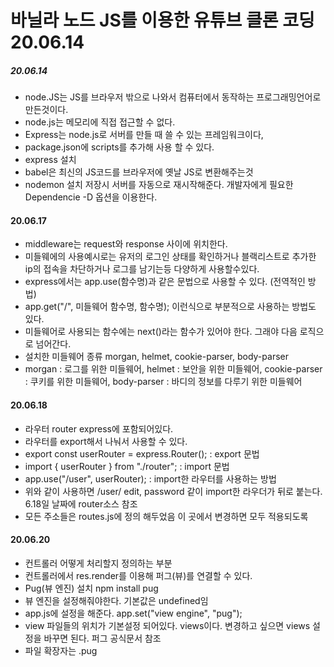 # 바닐라 노드 JS를 이용한 유튜브 클론 코딩 20.06.14

##### 20.06.14

- node.JS는 JS를 브라우저 밖으로 나와서 컴퓨터에서 동작하는 프로그래밍언어로 만든것이다.
- node.js는 메모리에 직접 접근할 수 없다.
- Express는 node.js로 서버를 만들 때 쓸 수 있는 프레임워크이다,
- package.json에 scripts를 추가해 사용 할 수 있다.
- express 설치
- babel은 최신의 JS코드를 브라우저에 옛날 JS로 변환해주는것
- nodemon 설치 저장시 서버를 자동으로 재시작해준다. 개발자에게 필요한 Dependencie -D 옵션을 이용한다.

#### 20.06.17

- middleware는 request와 response 사이에 위치한다.
- 미들웨에의 사용예시로는 유저의 로그인 상태를 확인하거나 블랙리스트로 추가한 ip의 접속을 차단하거나 로그를 남기는등 다양하게 사용할수있다.
- express에서는 app.use(함수명)과 같은 문법으로 사용할 수 있다. (전역적인 방법)
- app.get("/", 미들웨어 함수명, 함수명); 이런식으로 부분적으로 사용하는 방법도 있다.
- 미들웨어로 사용되는 함수에는 next()라는 함수가 있어야 한다. 그래야 다음 로직으로 넘어간다.
- 설치한 미들웨어 종류 morgan, helmet, cookie-parser, body-parser
- morgan : 로그를 위한 미들웨어, helmet : 보안을 위한 미들웨어, cookie-parser : 쿠키를 위한 미들웨어, body-parser : 바디의 정보를 다루기 위한 미들웨어

#### 20.06.18

- 라우터 router express에 포함되어있다.
- 라우터를 export해서 나눠서 사용할 수 있다.
- export const userRouter = express.Router(); : export 문법
- import { userRouter } from "./router"; : import 문법
- app.use("/user", userRouter); : import한 라우터를 사용하는 방법
- 위와 같이 사용하면 /user/ edit, password 같이 import한 라우더가 뒤로 붙는다. 6.18일 날짜에 router소스 참조
- 모든 주소들은 routes.js에 정의 해두었음 이 곳에서 변경하면 모두 적용되도록

#### 20.06.20

- 컨트롤러 어떻게 처리할지 정의하는 부분
- 컨트롤러에서 res.render를 이용해 퍼그(뷰)를 연결할 수 있다.
- Pug(뷰 엔진) 설치 npm install pug
- 뷰 엔진을 설정해줘야한다. 기본값은 undefined임
- app.js에 설정을 해준다. app.set("view engine", "pug");
- view 파일들의 위치가 기본설정 되어있다. views이다. 변경하고 싶으면 views 설정을 바꾸면 된다. 퍼그 공식문서 참조
- 파일 확장자는 .pug
